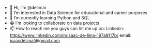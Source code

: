 - 👋 Hi, I’m @delimai
- 👀 I’m interested in Data Science for educational and career purposes
- 🌱 I’m currently learning Python and SQL
- 😁 I’m looking to collaborate on data projects
- 📫 How to reach me you guys can hit me up on:
Linkedin: https://www.linkedin.com/in/isaac-de-lima-197a9117b/
email: isaacdelimaf@gmail.com

